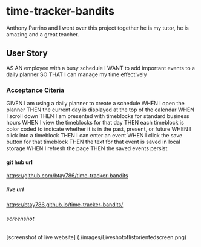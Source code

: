 # time-tracker-bandits
Anthony Parrino and I went over this project together he is my tutor, he is amazing and a great teacher.

## User Story
AS AN employee with a busy schedule
I WANT to add important events to a daily planner
SO THAT I can manage my time effectively

### Acceptance Citeria
GIVEN I am using a daily planner to create a schedule
WHEN I open the planner
THEN the current day is displayed at the top of the calendar
WHEN I scroll down
THEN I am presented with timeblocks for standard business hours
WHEN I view the timeblocks for that day
THEN each timeblock is color coded to indicate whether it is in the past, present, or future
WHEN I click into a timeblock
THEN I can enter an event
WHEN I click the save button for that timeblock
THEN the text for that event is saved in local storage
WHEN I refresh the page
THEN the saved events persist

#### git hub url
https://github.com/btay786/time-tracker-bandits

##### live url
 https://btay786.github.io/time-tracker-bandits/

###### screenshot
[screenshot of live website]
(./images/Liveshotoflistorientedscreen.png)
